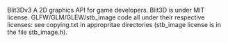 Blit3Dv3
A 2D graphics API for game developers.
Blit3D is under MIT license. GLFW/GLM/GLEW/stb_image code all under their respective licenses:
see copying.txt in appropritae directories (stb_image license is in the file stb_image.h).